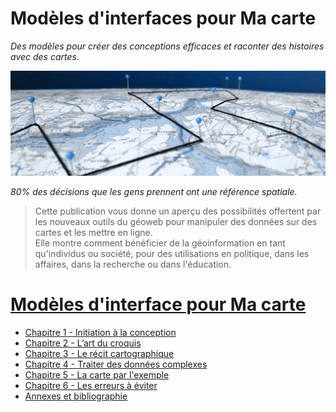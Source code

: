 # Modèles d'interfaces pour Ma carte

*Des modèles pour créer des conceptions efficaces et raconter des histoires avec des cartes.*

![](/assets/banner/macarte.jpg)

*80% des décisions que les gens prennent ont une référence spatiale.*

> Cette publication vous donne un aperçu des possibilités offertent par les nouveaux outils du géoweb pour manipuler des données sur des cartes et les mettre en ligne.   
Elle montre comment bénéficier de la géoinformation en tant qu'individus ou société, pour des utilisations en politique, dans les affaires, dans la recherche ou dans l'éducation.


# [Modèles d'interface pour Ma carte](https://viglino.github.io/Macarte-MI/)

* [Chapitre 1 - Initiation à la conception](https://viglino.github.io/Macarte-MI/chap-1/)
* [Chapitre 2 - L’art du croquis](https://viglino.github.io/Macarte-MI/chap-2/)
* [Chapitre 3 - Le récit cartographique](https://viglino.github.io/Macarte-MI/chap-3/)
* [Chapitre 4 - Traiter des données complexes](https://viglino.github.io/Macarte-MI/chap-4/)
* [Chapitre 5 - La carte par l'exemple](https://viglino.github.io/Macarte-MI/chap-5/)
* [Chapitre 6 - Les erreurs à éviter](https://viglino.github.io/Macarte-MI/chap-6/)
* [Annexes et bibliographie](https://viglino.github.io/Macarte-MI/annexes/)
